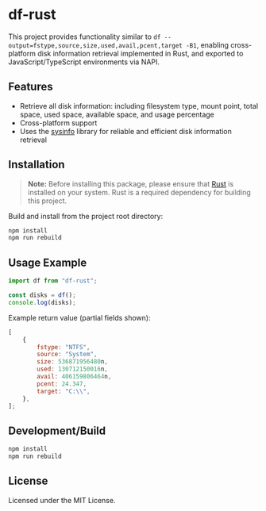# df-rust

This project provides functionality similar to `df --output=fstype,source,size,used,avail,pcent,target -B1`, enabling cross-platform disk information retrieval implemented in Rust, and exported to JavaScript/TypeScript environments via NAPI.

## Features

-   Retrieve all disk information: including filesystem type, mount point, total space, used space, available space, and usage percentage
-   Cross-platform support
-   Uses the [sysinfo](https://docs.rs/sysinfo/) library for reliable and efficient disk information retrieval

## Installation

> **Note:** Before installing this package, please ensure that [Rust](https://www.rust-lang.org/tools/install) is installed on your system. Rust is a required dependency for building this project.

Build and install from the project root directory:

```bash
npm install
npm run rebuild
```

## Usage Example

```javascript
import df from "df-rust";

const disks = df();
console.log(disks);
```

Example return value (partial fields shown):

```js
[
	{
		fstype: "NTFS",
		source: "System",
		size: 536871956480n,
		used: 130712150016n,
		avail: 406159806464n,
		pcent: 24.347,
		target: "C:\\",
	},
];
```

## Development/Build

```bash
npm install
npm run rebuild
```

## License

Licensed under the MIT License.
